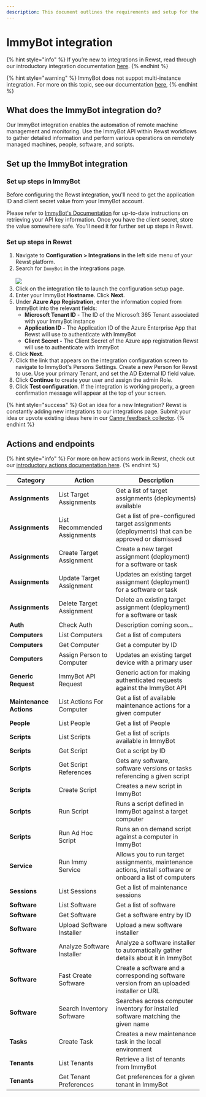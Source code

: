 ```yaml
---
description: This document outlines the requirements and setup for the ImmyBot integration.
---
```


# ImmyBot integration

{% hint style="info" %}
&#x20;If you’re new to integrations in Rewst, read through our introductory integration documentation [here](https://docs.rewst.help/documentation/integrations).
{% endhint %}

{% hint style="warning" %}
ImmyBot does not suppot multi-instance integration. For more on this topic, see our documentation [here](../multi-instance-integration/),&#x20;
{% endhint %}

## What does the ImmyBot integration do?

Our ImmyBot integration enables the automation of remote machine management and monitoring. Use the ImmyBot API within Rewst workflows to gather detailed information and perform various operations on remotely managed machines, people, software, and scripts.

## Set up the ImmyBot integration

### Set up steps in ImmyBot

Before configuring the Rewst integration,  you'll need to get the application ID and client secret value from your ImmyBot account.

Please refer to [ImmyBot's Documentation](https://docs.immy.bot/azure-graph-permissions-setup.html) for up-to-date instructions on retrieving your API key information. Once you have the client secret, store the value somewhere safe. You'll need it for further set up steps in Rewst.

### Set up steps in Rewst

1. Navigate to **Configuration > Integrations** in the left side menu of your Rewst platform.
2. Search for `ImmyBot` in the integrations page.\
   \
   ![](<../../../../.gitbook/assets/Screenshot 2025-05-05 at 3.42.15 PM.png>)
3. Click on the integration tile to launch the configuration setup page.
4. Enter your ImmyBot **Hostname**. Click **Next**.
5. Under **Azure App Registration**, enter the information copied from ImmyBot into the relevant fields:
   * **Microsoft Tenant ID** - The ID of the Microsoft 365 Tenant associated with your ImmyBot instance
   * **Application ID -** The Application ID of the Azure Enterprise App that Rewst will use to authenticate with ImmyBot
   * **Client Secret -** The Client Secret of the Azure app registration Rewst will use to authenticate with ImmyBot
6. Click **Next**.
7. Click the link that appears on the integration configuration screen to navigate to ImmyBot's Persons Settings. Create a new Person for Rewst to use. Use your primary Tenant, and set the AD External ID field value.
8. Click **Continue** to create your user and assign the admin Role.
9. Click **Test configuration**. If the integration is working properly, a green confirmation message will appear at the top of your screen.&#x20;

{% hint style="success" %}
Got an idea for a new Integration? Rewst is constantly adding new integrations to our integrations page. Submit your idea or upvote existing ideas here in our [Canny feedback collector](https://rewst.canny.io/integrations).
{% endhint %}

## Actions and endpoints

{% hint style="info" %}
For more on how actions work in Rewst, check out our [introductory actions documentation here](https://docs.rewst.help/documentation/workflows/actions-in-rewst).&#x20;
{% endhint %}

| Category                | Action                       | Description                                                                                                |
| ----------------------- | ---------------------------- | ---------------------------------------------------------------------------------------------------------- |
| **Assignments**         | List Target Assignments      | Get a list of target assignments (deployments) available                                                   |
| **Assignments**         | List Recommended Assignments | Get a list of pre-configured target assignments (deployments) that can be approved or dismissed            |
| **Assignments**         | Create Target Assignment     | Create a new target assignment (deployment) for a software or task                                         |
| **Assignments**         | Update Target Assignment     | Updates an existing target assignment (deployment) for a software or task                                  |
| **Assignments**         | Delete Target Assignment     | Delete an existing target assignment (deployment) for a software or task                                   |
| **Auth**                | Check Auth                   | Description coming soon...                                                                                 |
| **Computers**           | List Computers               | Get a list of computers                                                                                    |
| **Computers**           | Get Computer                 | Get a computer by ID                                                                                       |
| **Computers**           | Assign Person to Computer    | Updates an existing target device with a primary user                                                      |
| **Generic Request**     | ImmyBot API Request          | Generic action for making authenticated requests against the ImmyBot API                                   |
| **Maintenance Actions** | List Actions For Computer    | Get a list of available maintenance actions for a given computer                                           |
| **People**              | List People                  | Get a list of People                                                                                       |
| **Scripts**             | List Scripts                 | Get a list of scripts available in ImmyBot                                                                 |
| **Scripts**             | Get Script                   | Get a script by ID                                                                                         |
| **Scripts**             | Get Script References        | Gets any software, software versions or tasks referencing a given script                                   |
| **Scripts**             | Create Script                | Creates a new script in ImmyBot                                                                            |
| **Scripts**             | Run Script                   | Runs a script defined in ImmyBot against a target computer                                                 |
| **Scripts**             | Run Ad Hoc Script            | Runs an on demand script against a computer in ImmyBot                                                     |
| **Service**             | Run Immy Service             | Allows you to run target assignments, maintenance actions, install software or onboard a list of computers |
| **Sessions**            | List Sessions                | Get a list of maintenance sessions                                                                         |
| **Software**            | List Software                | Get a list of software                                                                                     |
| **Software**            | Get Software                 | Get a software entry by ID                                                                                 |
| **Software**            | Upload Software Installer    | Upload a new software installer                                                                            |
| **Software**            | Analyze Software Installer   | Analyze a software installer to automatically gather details about it in ImmyBot                           |
| **Software**            | Fast Create Software         | Create a software and a corresponding software version from an uploaded installer or URL                   |
| **Software**            | Search Inventory Software    | Searches across computer inventory for installed software matching the given name                          |
| **Tasks**               | Create Task                  | Creates a new maintenance task in the local environment                                                    |
| **Tenants**             | List Tenants                 | Retrieve a list of tenants from ImmyBot                                                                    |
| **Tenants**             | Get Tenant Preferences       | Get preferences for a given tenant in ImmyBot                                                              |
